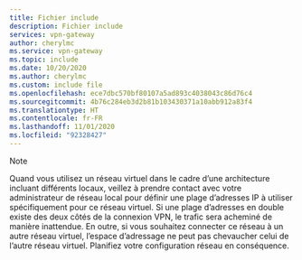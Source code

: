 ```yaml
---
title: Fichier include
description: Fichier include
services: vpn-gateway
author: cherylmc
ms.service: vpn-gateway
ms.topic: include
ms.date: 10/20/2020
ms.author: cherylmc
ms.custom: include file
ms.openlocfilehash: ece7dbc570bf80107a5ad893c4038043c86d76c4
ms.sourcegitcommit: 4b76c284eb3d2b81b103430371a10abb912a83f4
ms.translationtype: HT
ms.contentlocale: fr-FR
ms.lasthandoff: 11/01/2020
ms.locfileid: "92328427"
---
```

>[!NOTE]
>Quand vous utilisez un réseau virtuel dans le cadre d’une architecture incluant différents locaux, veillez à prendre contact avec votre administrateur de réseau local pour définir une plage d’adresses IP à utiliser spécifiquement pour ce réseau virtuel. Si une plage d’adresses en double existe des deux côtés de la connexion VPN, le trafic sera acheminé de manière inattendue. En outre, si vous souhaitez connecter ce réseau à un autre réseau virtuel, l’espace d’adressage ne peut pas chevaucher celui de l’autre réseau virtuel. Planifiez votre configuration réseau en conséquence.
>
>
